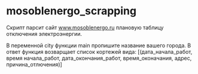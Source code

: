 # mosoblenergo_scrapping

Скрипт парсит сайт www.mosoblenergo.ru плановую таблицу отключения электроэнергии.

В переменной city функции main пропишите название вашего города.
В ответ функция возварщает список кортежей вида:
[(дата_начала_работ, время начала_работ, дата_окончания_работ, время_оконачания, адрес, причина_отлючения)]
